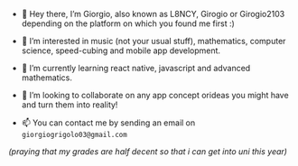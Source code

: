 - 👋 Hey there, I’m Giorgio, also known as L8NCY, Girogio or Girogio2103 depending on the platform on which you found me first :)

- 👀 I’m interested in music (not your usual stuff), mathematics, computer science, speed-cubing and mobile app development.

- 🌱 I’m currently learning react native, javascript and advanced mathematics.

- 💞️ I’m looking to collaborate on any app concept orideas you might have and turn them into reality!

- 📫 You can contact me by sending an email on `giorgiogrigolo03@gmail.com`



*(praying that my grades are half decent so that i can get into uni this year)*
